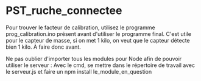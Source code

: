 # PST_ruche_connectee

Pour trouver le facteur de calibration, utilisez le programme prog_calibration.ino présent avant d'utiliser le programme final. C'est utile pour le capteur de masse, si on met 1 kilo, on veut que le capteur détecte bien 1 kilo. À faire donc avant.

Ne pas oublier d'importer tous les modules pour Node afin de pouvoir utiliser le serveur : 
Avec le cmd, se mettre dans le répertoire de travail avec le serveur.js et faire un npm install le_module_en_question
